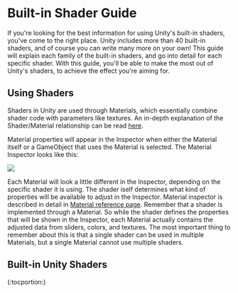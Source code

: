 Built-in Shader Guide
=====================


If you're looking for the best information for using Unity's built-in shaders, you've come to the right place.  Unity includes more than 40 built-in shaders, and of course you can write many more on your own!  This guide will explain each family of the built-in shaders, and go into detail for each specific shader.  With this guide, you'll be able to make the most out of Unity's shaders, to achieve the effect you're aiming for.

Using Shaders
-------------


Shaders in Unity are used through <span class=keyword>Materials</span>, which essentially combine shader code with parameters like textures.  An in-depth explanation of the Shader/Material relationship can be read [here](materials.html).

Material properties will appear in the <span class=keyword>Inspector</span> when either the Material itself or a <span class=keyword>GameObject</span> that uses the Material is selected.  The Material Inspector looks like this:

![](http://docwiki.hq.unity3d.com/uploads/Main/MatInspector.png)  

Each Material will look a little different in the Inspector, depending on the specific shader it is using.  The shader iself determines what kind of properties will be available to adjust in the Inspector. Material inspector is described in detail in [Material reference page](class-material.html). Remember that a shader is implemented through a Material.  So while the shader defines the properties that will be shown in the Inspector, each Material actually contains the adjusted data from sliders, colors, and textures.  The most important thing to remember about this is that a single shader can be used in multiple Materials, but a single Material cannot use multiple shaders.


Built-in Unity Shaders
----------------------


(:tocportion:)
